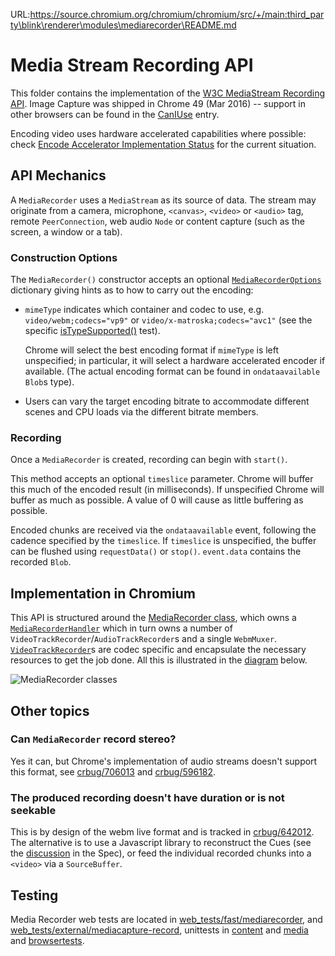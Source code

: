 URL:https://source.chromium.org/chromium/chromium/src/+/main:third_party\blink\renderer\modules\mediarecorder\README.md
# Media Stream Recording API

This folder contains the implementation of the [W3C MediaStream Recording API].
Image Capture was shipped in Chrome 49 (Mar 2016) -- support in other browsers
can be found in the [CanIUse] entry.

Encoding video uses hardware accelerated capabilities where possible: check
[Encode Accelerator Implementation Status] for the current situation.

[W3C MediaStream Recording API]: https://w3c.github.io/mediacapture-record/
[CanIUse]: http://caniuse.com/#feat=mediarecorder
[Encode Accelerator Implementation Status]: https://github.com/yellowdoge/mediacapture-record-implementation-status/blob/master/chromium.md

## API Mechanics

A `MediaRecorder` uses a `MediaStream` as its source of data. The stream may
originate from a camera, microphone, `<canvas>`, `<video>` or `<audio>` tag,
remote `PeerConnection`, web audio `Node` or content capture (such as the
screen, a window or a tab).

### Construction Options

The `MediaRecorder()` constructor accepts an optional [`MediaRecorderOptions`]
dictionary giving hints as to how to carry out the encoding:

- `mimeType` indicates which container and codec to use, e.g.
 `video/webm;codecs="vp9"` or `video/x-matroska;codecs="avc1"` (see the specific
 [isTypeSupported()] test).

  Chrome will select the best encoding format if `mimeType` is left
  unspecified; in particular, it will select a hardware accelerated encoder if
  available. (The actual encoding format can be found in `ondataavailable`
 `Blob`s type).

- Users can vary the target encoding bitrate to accommodate different scenes and
CPU loads via the different bitrate members.

### Recording

Once a `MediaRecorder` is created, recording can begin with `start()`.

This method accepts an optional `timeslice` parameter. Chrome will buffer this
much of the encoded result (in milliseconds). If unspecified Chrome will buffer
as much as possible. A value of 0 will cause as little buffering as possible.

Encoded chunks are received via the `ondataavailable` event, following the
cadence specified by the `timeslice`. If `timeslice` is unspecified, the buffer
can be flushed using `requestData()` or `stop()`.  `event.data` contains the
recorded `Blob`.

[`MediaRecorderOptions`]: https://w3c.github.io/mediacapture-record/#mediarecorderoptions-section
[isTypeSupported()]: https://chromium.googlesource.com/chromium/src/+/main/third_party/blink/web_tests/fast/mediarecorder/MediaRecorder-isTypeSupported.html

## Implementation in Chromium

This API is structured around the [MediaRecorder class], which owns a
[`MediaRecorderHandler`] which in turn owns a number of
`VideoTrackRecorder`/`AudioTrackRecorder`s and a single `WebmMuxer`.
[`VideoTrackRecorder`]s are codec specific and encapsulate the necessary resources
to get the job done.  All this is illustrated in the [diagram] below.


[MediaRecorder class]: https://w3c.github.io/mediacapture-record/#mediarecorder-api
[`MediaRecorder()`]: (https://w3c.github.io/mediacapture-record/#mediarecorder-constructor)
[`MediaRecorderHandler`]: (https://chromium.googlesource.com/chromium/src/+/main/content/renderer/media_recorder/media_recorder_handler.h)
[`VideoTrackRecorder`]: https://chromium.googlesource.com/chromium/src/+/main/content/renderer/media_recorder/video_track_recorder.h
[diagram]: http://ibb.co/mLK4Y5

![MediaRecorder classes](http://preview.ibb.co/j1RjY5/DD_Media_Capabilities_Encoding.png)

## Other topics

### Can `MediaRecorder` record stereo?

Yes it can, but Chrome's implementation of audio streams doesn't support this
format, see [crbug/706013] and [crbug/596182].

[crbug/706013]: https://crbug.com/706013
[crbug/596182]: https://crbug.com/596182

### The produced recording doesn't have duration or is not seekable

This is by design of the webm live format and is tracked in [crbug/642012]. The
alternative is to use a Javascript library to reconstruct the Cues (see the
[discussion] in the Spec), or feed the individual recorded chunks into a
`<video>` via a `SourceBuffer`.

[crbug/642012]: https://crbug.com/642012
[discussion]: https://github.com/w3c/mediacapture-record/issues/119

## Testing

Media Recorder web tests are located in [web_tests/fast/mediarecorder], and
[web_tests/external/mediacapture-record], unittests in [content] and [media]
and [browsertests].

[web_tests/fast/mediarecorder]: https://chromium.googlesource.com/chromium/src/+/main/third_party/blink/web_tests/fast/mediarecorder/
[web_tests/external/mediacapture-record]: https://chromium.googlesource.com/chromium/src/+/main/third_party/blink/web_tests/external/wpt/mediacapture-record/
[content]: https://chromium.googlesource.com/chromium/src/+/main/content/renderer/media_recorder/
[media]: https://chromium.googlesource.com/chromium/src/+/main/media/muxers
[browsertests]: https://chromium.googlesource.com/chromium/src/+/main/content/browser/webrtc/webrtc_media_recorder_browsertest.cc

